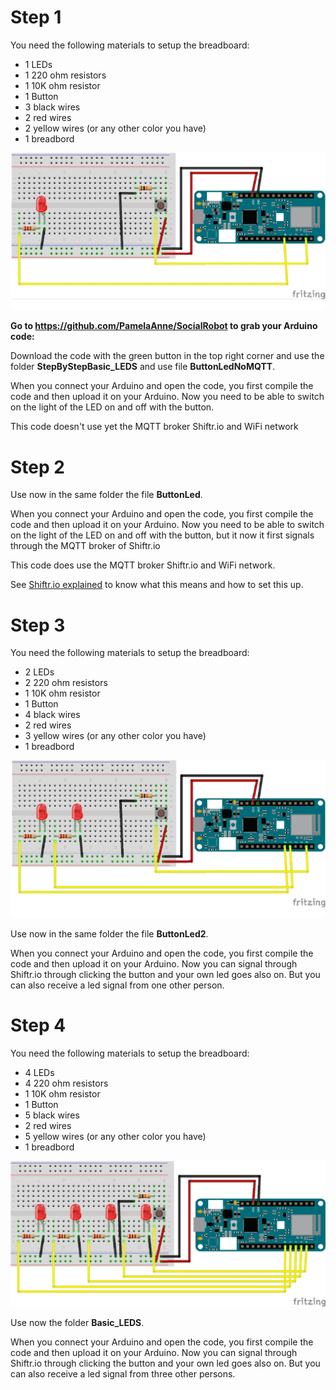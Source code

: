 # Step 1

You need the following materials to setup the breadboard:
- 1 LEDs
- 1 220 ohm resistors
- 1 10K ohm resistor
- 1 Button
- 3 black wires
- 2 red wires
- 2 yellow wires (or any other color you have)
- 1 breadbord

![](Images/BasicSetup2.jpg)

**Go to https://github.com/PamelaAnne/SocialRobot to grab your Arduino code:**

Download the code with the green button in the top right corner and use the folder **StepByStepBasic_LEDS** and use file **ButtonLedNoMQTT**.

When you connect your Arduino and open the code, you first compile the code and then upload it on your Arduino. Now you need to be able to switch on the light of the LED on and off with the button.

This code doesn't use yet the MQTT broker Shiftr.io and WiFi network

# Step 2

Use now in the same folder the file **ButtonLed**.

When you connect your Arduino and open the code, you first compile the code and then upload it on your Arduino. Now you need to be able to switch on the light of the LED on and off with the button, but it now it first signals through the MQTT broker of Shiftr.io

This code does use the MQTT broker Shiftr.io and WiFi network.

See [Shiftr.io explained](https://github.com/PamelaAnne/SocialRobot/blob/master/Pages/Shiftr.ioExplained.md) to know what this means and how to set this up.


# Step 3

You need the following materials to setup the breadboard:
- 2 LEDs
- 2 220 ohm resistors
- 1 10K ohm resistor
- 1 Button
- 4 black wires
- 2 red wires
- 3 yellow wires (or any other color you have)
- 1 breadbord

![](Images/BasicSetup.jpg)

Use now in the same folder the file **ButtonLed2**.

When you connect your Arduino and open the code, you first compile the code and then upload it on your Arduino. Now you can signal through Shiftr.io through clicking the button and your own led goes also on. But you can also receive a led signal from one other person.

# Step 4

You need the following materials to setup the breadboard:
- 4 LEDs
- 4 220 ohm resistors
- 1 10K ohm resistor
- 1 Button
- 5 black wires
- 2 red wires
- 5 yellow wires (or any other color you have)
- 1 breadbord

![](Images/BasicSetup2.png)

Use now the folder **Basic_LEDS**.

When you connect your Arduino and open the code, you first compile the code and then upload it on your Arduino. Now you can signal through Shiftr.io through clicking the button and your own led goes also on. But you can also receive a led signal from three other persons.
